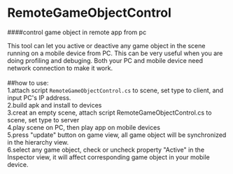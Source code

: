 # RemoteGameObjectControl
####control game object in remote app from pc

This tool can let you active or deactive any game object in the scene running on a mobile device from PC.
This can be very useful when you are doing profiling and debuging.
Both your PC and mobile device need network connection to make it work.
<br><br>
##how to use:<br>
1.attach script `RemoteGameObjectControl.cs` to scene, set type to client, and input PC's IP address.<br>
2.build apk and install to devices<br>
3.creat an empty scene, attach script RemoteGameObjectControl.cs to scene, set type to server<br>
4.play scene on PC, then play app on mobile devices<br>
5.press "update" button on game view, all game object will be synchronized in the hierarchy view.<br>
6.select any game object, check or uncheck property "Active" in the Inspector view, it will affect corresponding game object in your mobile device.
